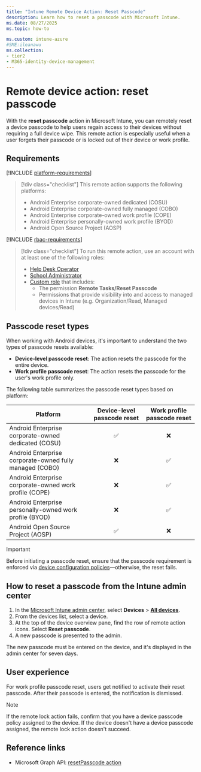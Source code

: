 ```yaml
---
title: "Intune Remote Device Action: Reset Passcode"
description: Learn how to reset a passcode with Microsoft Intune.
ms.date: 08/27/2025
ms.topic: how-to

ms.custom: intune-azure
#SME:ileanawu
ms.collection:
- tier2
- M365-identity-device-management
---
```


# Remote device action: reset passcode

With the **reset passcode** action in Microsoft Intune, you can remotely reset a device passcode to help users regain access to their devices without requiring a full device wipe. This remote action is especially useful when a user forgets their passcode or is locked out of their device or work profile.

## Requirements

[!INCLUDE [platform-requirements](../includes/h3/platform-requirements.md)]

> [!div class="checklist"]
> This remote action supports the following platforms:
>
> - Android Enterprise corporate-owned dedicated (COSU)
> - Android Enterprise corporate-owned fully managed (COBO)
> - Android Enterprise corporate-owned work profile (COPE)
> - Android Enterprise personally-owned work profile (BYOD)
> - Android Open Source Project (AOSP)

[!INCLUDE [rbac-requirements](../includes/h3/rbac-requirements.md)]

> [!div class="checklist"]
> To run this remote action, use an account with at least one of the following roles:
>
> - [Help Desk Operator][INT-R1]
> - [School Administrator][INT-R2]
> - [Custom role][INT-RC] that includes:
>   - The permission **Remote Tasks/Reset Passcode**
>   - Permissions that provide visibility into and access to managed devices in Intune (e.g. Organization/Read, Managed devices/Read)

## Passcode reset types

When working with Android devices, it's important to understand the two types of passcode resets available:

- **Device-level passcode reset**: The action resets the passcode for the entire device.
- **Work profile passcode reset**: The action resets the passcode for the user's work profile only.

The following table summarizes the passcode reset types based on platform:

| Platform | Device-level passcode reset | Work profile passcode reset |
|--|:-:|:-:|
| Android Enterprise corporate-owned dedicated (COSU) | ✅ | ❌ |
| Android Enterprise corporate-owned fully managed (COBO) | ❌ | ✅ |
| Android Enterprise corporate-owned work profile (COPE) | ❌ | ✅ |
| Android Enterprise personally-owned work profile (BYOD) | ❌ | ✅ |
| Android Open Source Project (AOSP) | ✅ | ❌ |

> [!IMPORTANT]
> Before initiating a passcode reset, ensure that the passcode requirement is enforced via [device configuration policies][INT-1]—otherwise, the reset fails.

## How to reset a passcode from the Intune admin center

1. In the [Microsoft Intune admin center][INT-AC], select **Devices** > [**All devices**][INT-ALLD].
1. From the devices list, select a device.
1. At the top of the device overview pane, find the row of remote action icons. Select **Reset passcode**.
1. A new passcode is presented to the admin.

The new passcode must be entered on the device, and it's displayed in the admin center for seven days.

## User experience

For work profile passcode reset, users get notified to activate their reset passcode. After their passcode is entered, the notification is dismissed.

>[!NOTE]
>If the remote lock action fails, confirm that you have a device passcode policy assigned to the device. If the device doesn't have a device passcode assigned, the remote lock action doesn't succeed.

## Reference links

- Microsoft Graph API: [resetPasscode action][GRAPH-1]

[INT-AC]: https://go.microsoft.com/fwlink/?linkid=2109431
[INT-ALLD]: https://go.microsoft.com/fwlink/?linkid=2333814
[INT-AC2]: https://go.microsoft.com/fwlink/?linkid=2109431#view/Microsoft_Intune_Devices/DeviceActionList.ReactView
[INT-1]:/intune/intune-service/configuration/settings-catalog-android

[INT-RC]: /intune/intune-service/fundamentals/create-custom-role
[INT-R1]: /intune/intune-service/fundamentals/role-based-access-control-reference#help-desk-operator
[INT-R2]: /intune/intune-service/fundamentals/role-based-access-control-reference#school-administrator

[GRAPH-1]: /graph/api/intune-devices-manageddevice-resetpasscode
